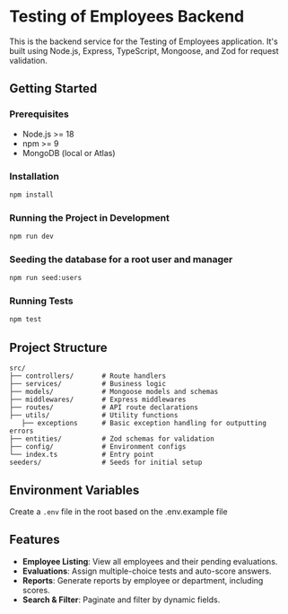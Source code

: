 # Testing of Employees Backend

This is the backend service for the Testing of Employees application. It's built using Node.js, Express, TypeScript, Mongoose, and Zod for request validation.

## Getting Started

### Prerequisites

- Node.js >= 18
- npm >= 9
- MongoDB (local or Atlas)

### Installation

```bash
npm install
```

### Running the Project in Development

```bash
npm run dev
```

### Seeding the database for a root user and manager

```bash
npm run seed:users
```

### Running Tests

```bash
npm test
```

## Project Structure

```
src/
├── controllers/       # Route handlers
├── services/          # Business logic
├── models/            # Mongoose models and schemas
├── middlewares/       # Express middlewares
├── routes/            # API route declarations
├── utils/             # Utility functions
   ├── exceptions      # Basic exception handling for outputting errors
├── entities/          # Zod schemas for validation
├── config/            # Environment configs
└── index.ts           # Entry point
seeders/               # Seeds for initial setup
```

## Environment Variables

Create a `.env` file in the root based on the .env.example file

## Features
- **Employee Listing**: View all employees and their pending evaluations.
- **Evaluations**: Assign multiple-choice tests and auto-score answers.
- **Reports**: Generate reports by employee or department, including scores.
- **Search & Filter**: Paginate and filter by dynamic fields.
